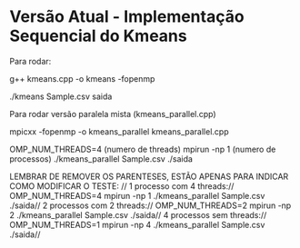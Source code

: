 # Versão Atual - Implementação Sequencial do Kmeans

Para rodar:

g++ kmeans.cpp -o kmeans -fopenmp

 ./kmeans Sample.csv saida


Para rodar versão paralela mista (kmeans_parallel.cpp)

mpicxx -fopenmp -o kmeans_parallel kmeans_parallel.cpp

OMP_NUM_THREADS=4 (numero de threads) mpirun -np 1 (numero de processos) ./kmeans_parallel Sample.csv ./saida

LEMBRAR DE REMOVER OS PARENTESES, ESTÃO APENAS PARA INDICAR COMO MODIFICAR O TESTE: //
1 processo com 4 threads://
OMP_NUM_THREADS=4 mpirun -np 1 ./kmeans_parallel Sample.csv ./saida//
2 processos com 2 threads://
OMP_NUM_THREADS=2 mpirun -np 2 ./kmeans_parallel Sample.csv ./saida//
4 processos sem threads://
OMP_NUM_THREADS=1 mpirun -np 4 ./kmeans_parallel Sample.csv ./saida//



